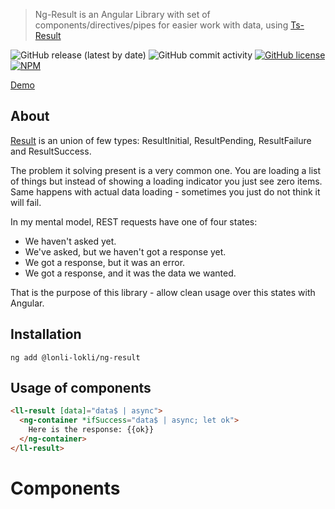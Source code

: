 > Ng-Result is an Angular Library with set of components/directives/pipes for easier work with data, using [Ts-Result](https://github.com/Lonli-Lokli/ts-result)

![GitHub release (latest by date)](https://img.shields.io/github/v/release/lonli-lokli/ng-result)
![GitHub commit activity](https://img.shields.io/github/commit-activity/m/lonli-lokli/ng-result)
[![GitHub license](https://img.shields.io/github/license/lonli-lokli/ng-result)](https://github.com/lonli-lokli/ng-result)
[![NPM](https://nodei.co/npm/@lonli-lokli/ng-result.png?mini=true)](https://npmjs.org/package/@lonli-lokli/ng-result)


[Demo](https://lonli-lokli.github.io/ng-result/)

## About
[Result](https://github.com/Lonli-Lokli/ts-result) is an union of few types: ResultInitial, ResultPending, ResultFailure and ResultSuccess.

The problem it solving present is a very common one. You are loading a list of things but instead of showing a loading indicator you just see zero items. Same happens with actual data loading - sometimes you just do not think it will fail.

In my mental model, REST requests have one of four states:

* We haven't asked yet.
* We've asked, but we haven't got a response yet.
* We got a response, but it was an error.
* We got a response, and it was the data we wanted.

That is the purpose of this library - allow clean usage over this states with Angular.

## Installation

`ng add @lonli-lokli/ng-result`

## Usage of components

```html
<ll-result [data]="data$ | async">
  <ng-container *ifSuccess="data$ | async; let ok">
    Here is the response: {{ok}}
  </ng-container>
</ll-result>
```

# Components